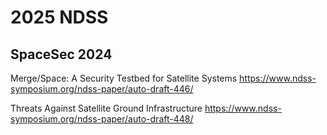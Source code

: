 # 2025 NDSS
## SpaceSec 2024
Merge/Space: A Security Testbed for Satellite Systems
https://www.ndss-symposium.org/ndss-paper/auto-draft-446/

Threats Against Satellite Ground Infrastructure
https://www.ndss-symposium.org/ndss-paper/auto-draft-448/

